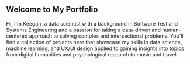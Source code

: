 ## Welcome to My Portfolio

Hi, I'm Keegan, a data scientist with a background in Software Test and Systems Engineering and a passion for taking a data-driven and human-centered approach to solving complex and intersectional problems. You'll find a collection of projects here that showcase my skills in data science, machine learning, and UX/UI design applied to gaining insights into topics from digital humanities and psychological research to music and travel.
<!--
**keeganmcgarry/keeganmcgarry** is a ✨ _special_ ✨ repository because its `README.md` (this file) appears on your GitHub profile.

Here are some ideas to get you started:

- 🔭 I’m currently working on ...
- 🌱 I’m currently learning ...
- 👯 I’m looking to collaborate on ...
- 🤔 I’m looking for help with ...
- 💬 Ask me about ...
- 📫 How to reach me: ...
- 😄 Pronouns: ...
- ⚡ Fun fact: ...
-->
